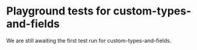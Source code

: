 # Playground tests for custom-types-and-fields
We are still awaiting the first test run for custom-types-and-fields.
